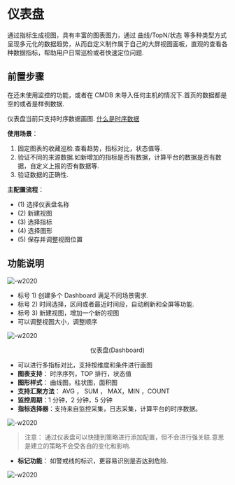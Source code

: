 # 仪表盘

通过指标生成视图，具有丰富的图表图力，通过 曲线/TopN/状态 等多种类型方式呈现多元化的数据趋势，从而自定义制作属于自己的大屏视图面板，直观的查看各种数据指标，帮助用户日常巡检或者快速定位问题.

## 前置步骤

在还未使用监控的功能，或者在 CMDB 未导入任何主机的情况下.首页的数据都是空的或者是样例数据.

仪表盘当前只支持时序数据画图. [什么是时序数据](../../concepts/glossary.md)

**使用场景**：

1. 固定图表的收藏巡检.查看趋势，指标对比，状态值等.
2. 验证不同的来源数据.如新增加的指标是否有数据，计算平台的数据是否有数据，自定义上报的否有数据等.
3. 验证数据的正确性.

**主配置流程**：

* (1) 选择仪表盘名称
* (2) 新建视图
* (3) 选择指标
* (4) 选择图形
* (5) 保存并调整视图位置

## 功能说明

![-w2020](media/15754449508610.jpg)

* 标号 1) 创建多个 Dashboard 满足不同场景需求.
* 标号 2) 时间选择，区间或者最近时间段，自动刷新和全屏等功能.
* 标号 3) 新建视图，增加一个新的视图
* 可以调整视图大小，调整顺序

![-w2020](media/15754448901982.jpg)
<center>仪表盘(Dashboard)</center>

* 可以进行多指标对比，支持按维度和条件进行画图
* **图表支持**： 时序序列，TOP 排行，状态值
* **图形样式**： 曲线图，柱状图，面积图
* **支持汇聚方法**： AVG ， SUM ， MAX，MIN ，COUNT
* **监控周期**：1 分钟，2 分钟，5 分钟
* **指标选择器**：支持来自监控采集，日志采集，计算平台的时序数据。

![-w2020](media/15755545438532.jpg)

> 注意： 通过仪表盘可以快捷到策略进行添加配置，但不会进行强关联.意思是建立的策略不会受各自的变化和影响.

* **标记功能**： 如警戒线的标识，更容易识别是否达到危险.

![-w2020](media/15767393993944.jpg)

